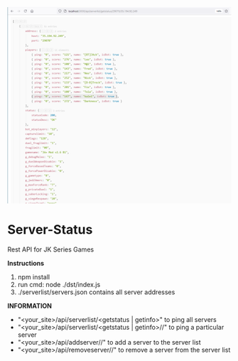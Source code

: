 ![Screenshot](serverstatus.PNG)

# Server-Status
Rest API for JK Series Games

**Instructions**
  1) npm install
  2) run cmd: node ./dst/index.js
  3) ./serverlist/servers.json contains all server addresses


**INFORMATION**
  * "<your_site>/api/serverlist/<getstatus | getinfo>" to ping all servers
  * "<your_site>/api/serverlist/<getstatus | getinfo>/<port>/<host>" to ping a particular server
  * "<your_site>/api/addserver/<port>/<host>" to add a server to the server list
  * "<your_site>/api/removeserver/<port>/<host>" to remove a server from the server list
